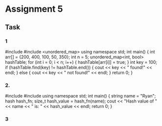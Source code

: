 # Assignment 5
## Task
### 1
#include <iostream>
#include <unordered_map>
using namespace std;
int main() {
    int arr[] = {200, 400, 100, 50, 350};
    int n = 5;
    unordered_map<int, bool> hashTable;
    for (int i = 0; i < n; i++) {
        hashTable[arr[i]] = true;
    }
    int key = 100;
    if (hashTable.find(key) != hashTable.end()) {
        cout << key << " found!" << endl;
    } else {
        cout << key << " not found!" << endl;
    }
    return 0;
}
### 2.
#include <iostream>
#include <string>
using namespace std;
int main() {
    string name = "Ryan";
    hash<string> hash_fn;
    size_t hash_value = hash_fn(name);
    cout << "Hash value of " << name << " is: " << hash_value << endl;
    return 0;
}
### 3

